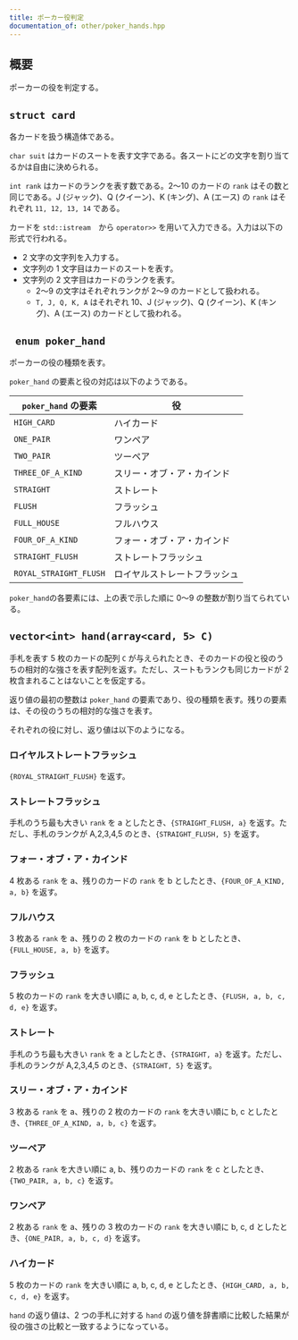 ```yaml
---
title: ポーカー役判定
documentation_of: other/poker_hands.hpp
---
```

## 概要
ポーカーの役を判定する。

## ``struct card``
各カードを扱う構造体である。

``char suit`` はカードのスートを表す文字である。各スートにどの文字を割り当てるかは自由に決められる。

``int rank`` はカードのランクを表す数である。2～10 のカードの ``rank`` はその数と同じである。J (ジャック)、Q (クイーン)、K (キング)、A (エース) の ``rank`` はそれぞれ ``11, 12, 13, 14`` である。

カードを ``std::istream``　から ``operator>>`` を用いて入力できる。入力は以下の形式で行われる。

* 2 文字の文字列を入力する。
* 文字列の 1 文字目はカードのスートを表す。
* 文字列の 2 文字目はカードのランクを表す。
  * 2～9 の文字はそれぞれランクが 2～9 のカードとして扱われる。
  * ``T, J, Q, K, A`` はそれぞれ 10、J (ジャック)、Q (クイーン)、K (キング)、A (エース) のカードとして扱われる。

## `` enum poker_hand``
ポーカーの役の種類を表す。

``poker_hand`` の要素と役の対応は以下のようである。

|``poker_hand`` の要素|役|
|-|-|
|``HIGH_CARD``|ハイカード|
|``ONE_PAIR``|ワンペア|
|``TWO_PAIR``|ツーペア|
|``THREE_OF_A_KIND``|スリー・オブ・ア・カインド|
|``STRAIGHT``|ストレート|
|``FLUSH``|フラッシュ|
|``FULL_HOUSE``|フルハウス|
|``FOUR_OF_A_KIND``|フォー・オブ・ア・カインド|
|``STRAIGHT_FLUSH``|ストレートフラッシュ|
|``ROYAL_STRAIGHT_FLUSH``|ロイヤルストレートフラッシュ|

``poker_hand``の各要素には、上の表で示した順に 0～9 の整数が割り当てられている。

## ``vector<int> hand(array<card, 5> C)``
手札を表す 5 枚のカードの配列 ``C`` が与えられたとき、そのカードの役と役のうちの相対的な強さを表す配列を返す。ただし、スートもランクも同じカードが 2 枚含まれることはないことを仮定する。

返り値の最初の整数は ``poker_hand`` の要素であり、役の種類を表す。残りの要素は、その役のうちの相対的な強さを表す。

それぞれの役に対し、返り値は以下のようになる。

### ロイヤルストレートフラッシュ

``{ROYAL_STRAIGHT_FLUSH}`` を返す。

### ストレートフラッシュ
手札のうち最も大きい ``rank`` を a としたとき、``{STRAIGHT_FLUSH, a}`` を返す。ただし、手札のランクが A,2,3,4,5 のとき、``{STRAIGHT_FLUSH, 5}`` を返す。

### フォー・オブ・ア・カインド
4 枚ある ``rank`` を a、残りのカードの ``rank`` を b としたとき、``{FOUR_OF_A_KIND, a, b}`` を返す。

### フルハウス
3 枚ある ``rank`` を a、残りの 2 枚のカードの ``rank`` を b としたとき、``{FULL_HOUSE, a, b}`` を返す。

### フラッシュ
5 枚のカードの ``rank`` を大きい順に a, b, c, d, e としたとき、``{FLUSH, a, b, c, d, e}`` を返す。

### ストレート
手札のうち最も大きい ``rank`` を a としたとき、``{STRAIGHT, a}`` を返す。ただし、手札のランクが A,2,3,4,5 のとき、``{STRAIGHT, 5}`` を返す。

### スリー・オブ・ア・カインド
3 枚ある ``rank`` を a、残りの 2 枚のカードの ``rank`` を大きい順に b, c としたとき、``{THREE_OF_A_KIND, a, b, c}`` を返す。

### ツーペア
2 枚ある ``rank`` を大きい順に a, b、残りのカードの ``rank`` を c としたとき、``{TWO_PAIR, a, b, c}`` を返す。

### ワンペア
2 枚ある ``rank`` を a、残りの 3 枚のカードの ``rank`` を大きい順に b, c, d としたとき、``{ONE_PAIR, a, b, c, d}`` を返す。

### ハイカード
5 枚のカードの ``rank`` を大きい順に a, b, c, d, e としたとき、``{HIGH_CARD, a, b, c, d, e}`` を返す。

``hand`` の返り値は、2 つの手札に対する ``hand`` の返り値を辞書順に比較した結果が役の強さの比較と一致するようになっている。